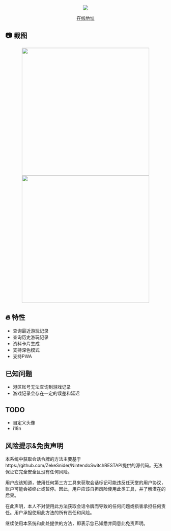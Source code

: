 <p align="center">
  <img src="https://cdn.jsdelivr.net/gh/yuyinws/static@master/2023/06/upgit_20230620_1687238510.png">
</p>
<p align="center">
  <a href="https://ns.yuy1n.io">在线地址</a>
</p>

## 📷 截图
<p align="center">
  <img height="400" src="https://cdn.jsdelivr.net/gh/yuyinws/static@master/2023/06/upgit_20230620_1687238840.png">
  <img height="400" src="https://cdn.jsdelivr.net/gh/yuyinws/static@master/2023/06/upgit_20230620_1687238857.png">
</p>

## 🔥 特性
- 查询最近游玩记录
- 查询历史游玩记录
- 资料卡片生成
- 支持深色模式
- 支持PWA

## 已知问题
- 港区账号无法查询到游戏记录
- 游戏记录会存在一定的误差和延迟

## TODO
- 自定义头像
- i18n

## 风险提示&免责声明

本系统中获取会话令牌的方法主要基于https://github.com/ZekeSnider/NintendoSwitchRESTAPI提供的源代码。无法保证它完全安全且没有任何风险。

用户应该知道，使用任何第三方工具来获取会话标记可能违反任天堂的用户协议，账户可能会被终止或暂停。因此，用户应该自担风险使用此类工具，并了解潜在的后果。

在此声明，本人不对使用此方法获取会话令牌而导致的任何问题或损害承担任何责任。用户承担使用此方法的所有责任和风险。

继续使用本系统和此处提供的方法，即表示您已知悉并同意此免责声明。
